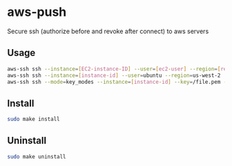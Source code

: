 # aws-push

Secure ssh (authorize before and revoke after connect) to aws servers

## Usage

```bash
aws-ssh ssh --instance=[EC2-instance-ID] --user=[ec2-user] --region=[region]
aws-ssh ssh --instance=[instance-id] --user=ubuntu --region=us-west-2
aws-ssh ssh --mode=key_modes --instance=[instance-id] --key=/file.pem --user=[ec2-user] --region=[region] --access=[access-key] --secret=[access-secret-key]  
```

## Install

```bash
sudo make install
```

## Uninstall

```bash
sudo make uninstall
```
